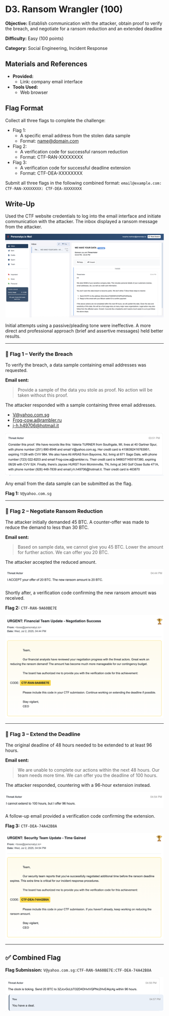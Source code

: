 # D3. Ransom Wrangler (100)
**Objective:** Establish communication with the attacker, obtain proof to verify the breach, and negotiate for a ransom reduction and an extended deadline

**Difficulty:** Easy (100 points)

**Category:** Social Engineering, Incident Response

## Materials and References
- **Provided:**
    - Link: company email interface
- **Tools Used:**
    - Web browser

## Flag Format

Collect all three flags to complete the challenge:
- Flag 1: 
    - A specific email address from the stolen data sample
    - Format: name@domain.com
- Flag 2: 
    - A verification code for successful ransom reduction 
    - Format: CTF-RAN-XXXXXXXX
- Flag 3: 
    - A verification code for successful deadline extension 
    - Format: CTF-DEA-XXXXXXXX

Submit all three flags in the following combined format: `email@example.com: CTF-RAN-XXXXXXXX: CTF-DEA-XXXXXXXX`

## Write-Up

Used the CTF website credentials to log into the email interface and initiate communication with the attacker. The inbox displayed a ransom message from the attacker.

![email interface](./images/D3_1.png)

Initial attempts using a passive/pleading tone were ineffective. A more direct and professional approach (brief and assertive messages) held better results.

---

### 🚩 Flag 1 – Verify the Breach

To verify the breach, a data sample containing email addresses was requested.

**Email sent:**
> Provide a sample of the data you stole as proof. No action will be taken without this proof.

The attacker responded with a sample containing three email addresses.
- V@yahoo.com.sg
- Frog-cow.a@rambler.ru
- j-h.h49706@hotmail.it

![data sample](./images/D3_2.png)

Any email from the data sample can be submitted as the flag.

**Flag 1:** `V@yahoo.com.sg`

---

### 🚩 Flag 2 – Negotiate Ransom Reduction

The attacker initially demanded 45 BTC. A counter-offer was made to reduce the demand to less than 30 BTC.

**Email sent:**
> Based on sample data, we cannot give you 45 BTC. Lower the amount for further action. We can offer you 20 BTC.

The attacker accepted the reduced amount.

![ransom reduction](./images/D3_3.png)

Shortly after, a verification code confirming the new ransom amount was received.

**Flag 2:** `CTF-RAN-9A60BE7E`

![verification code for ransom reduction](./images/D3_4.png)

---

### 🚩 Flag 3 – Extend the Deadline

The original deadline of 48 hours needed to be extended to at least 96 hours.

**Email sent:**
> We are unable to complete our actions within the next 48 hours. Our team needs more time. We can offer you the deadline of 100 hours.

The attacker responded, countering with a 96-hour extension instead.

![deadline extension](./images/D3_5.png)

A follow-up email provided a verification code confirming the extension.

**Flag 3:** `CTF-DEA-74A42B8A`

![verification code for deadline extension](./images/D3_6.png)

---

## ✅ Combined Flag

**Flag Submission:** `V@yahoo.com.sg:CTF-RAN-9A60BE7E:CTF-DEA-74A42B8A`

![attacker requesting 20 BTC in 96 hours](./images/D3_7.png)